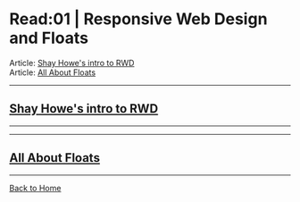 # Read:01 \| Responsive Web Design and Floats 
Article: [Shay Howe's intro to RWD](https://learn.shayhowe.com/advanced-html-css/responsive-web-design/)   
Article: [All About Floats](https://css-tricks.com/all-about-floats/) 

---
## [Shay Howe's intro to RWD](https://learn.shayhowe.com/advanced-html-css/responsive-web-design/)  
---



---
## [All About Floats](https://css-tricks.com/all-about-floats/) 
---



[Back to Home](README.md)